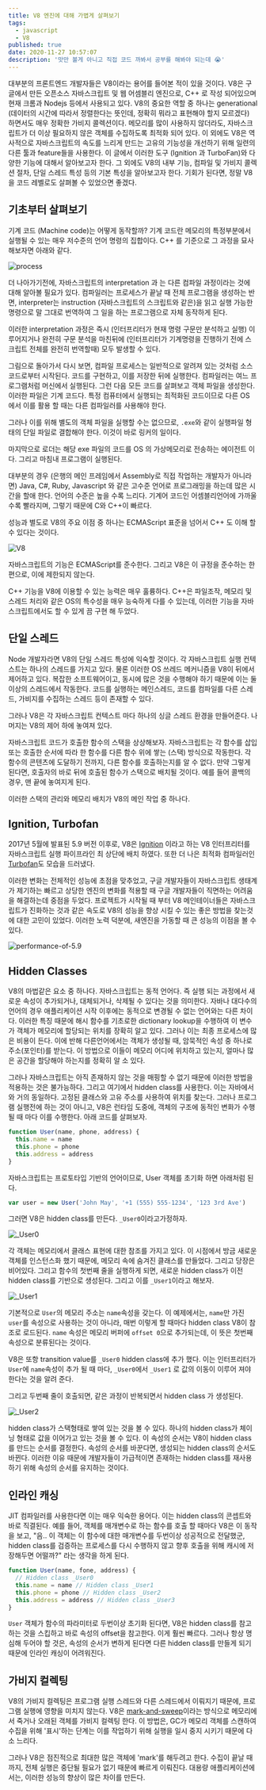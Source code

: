 ```yaml
---
title: V8 엔진에 대해 가볍게 살펴보기
tags:
  - javascript
  - V8
published: true
date: 2020-11-27 10:57:07
description: '맛만 볼게 아니고 직접 코드 까봐서 공부를 해봐야 되는데 😭'
---
```


대부분의 프론트엔드 개발자들은 V8이라는 용어를 들어본 적이 있을 것이다. V8은 구글에서 만든 오픈소스 자바스크립트 및 웹 어셈블리 엔진으로, C++ 로 작성 되어있으며 현재 크롬과 Nodejs 등에서 사용되고 있다. V8의 중요한 역할 중 하나는 generational (데이터의 시간에 따라서 정렬한다는 뜻인데, 정확히 뭐라고 표현해야 할지 모르겠다) 하면서도 매우 정확한 가비지 콜렉션이다. 메모리를 많이 사용하지 않더라도, 자바스크립트가 더 이상 필요하지 않은 객체를 수집하도록 최적화 되어 있다. 이 외에도 V8은 역사적으로 자바스크립트의 속도를 느리게 만드는 고유의 기능성을 개선하기 위해 일련의 다른 툴과 feature들을 사용한다. 이 글에서 이러한 도구 (Ignition 과 TurboFan)와 다양한 기능에 대해서 알아보고자 한다. 그 외에도 V8의 내부 기능, 컴파일 및 가비지 콜렉션 절차, 단일 스레드 특성 등의 기본 특성을 알아보고자 한다. 기회가 된다면, 정말 V8을 코드 레벨로도 살펴볼 수 있었으면 좋겠다.

## 기초부터 살펴보기

기계 코드 (Machine code)는 어떻게 동작할까? 기계 코드란 메모리의 특정부분에서 실행될 수 있는 매우 저수준의 언어 명령의 집합이다. C++ 를 기준으로 그 과정을 묘사해보자면 아래와 같다.

![process](https://d33wubrfki0l68.cloudfront.net/b08f7bc5a007ad810a62c6c2edf1510bcd18001f/2f357/images/blog/2020-07/figure01.png)

더 나아가기전에, 자바스크립트의 interpretation 과 는 다른 컴파일 과정이라는 것에 대해 알아볼 필요가 있다. 컴파일러는 프로세스가 끝날 때 전체 프로그램을 생성하는 반면, interpreter는 instruction (자바스크립트의 스크립트와 같은)을 읽고 실행 가능한 명령으로 말 그대로 번역하여 그 일을 하는 프로그램으로 자체 동작하게 된다.

이러한 interpretation 과정은 즉시 (인터프리터가 현재 명령 구문만 분석하고 실행) 이루어지거나 완전히 구문 분석을 마친뒤에 (인터프리터가 기계명령을 진행하기 전에 스크립트 전체를 완전히 번역할때) 모두 발생할 수 있다.

그림으로 돌아가서 다시 보면, 컴파일 프로세스는 일반적으로 알려져 있는 것처럼 소스코드로부터 시작된다. 코드를 구현하고, 이를 저장한 뒤에 실행한다. 컴파일러는 여느 프로그램처럼 머신에서 실행된다. 그런 다음 모든 코드를 살펴보고 객체 파일을 생성한다. 이러한 파일은 기계 코드다. 특정 컴퓨터에서 실행되는 최적화된 코드이므로 다른 OS 에서 이를 활용 할 때는 다른 컴파일러를 사용해야 한다.

그러나 이를 위해 별도의 객체 파일을 실행할 수는 없으므로, `.exe`와 같이 실행파일 형태의 단일 파일로 결합해야 한다. 이것이 바로 링커의 일이다.

마지막으로 로더는 해당 exe 파일의 코드를 OS 의 가상메모리로 전송하는 에이전트 이다. 그리고 마침내 프로그램이 실행된다.

대부분의 경우 (은행의 메인 프레임에서 Assembly로 직접 작업하는 개발자가 아니라면) Java, C#, Ruby, Javascript 와 같은 고수준 언어로 프로그래밍을 하는데 많은 시간을 할애 한다. 언어의 수준은 높을 수록 느리다. 기계어 코드인 어셈블리언어에 가까울 수록 빨라지며, 그렇기 때문에 C와 C++이 빠르다.

성능과 별도로 V8의 주요 이점 중 하나는 ECMAScript 표준을 넘어서 C++ 도 이해 할 수 있다는 것이다.

![V8](https://d33wubrfki0l68.cloudfront.net/d056b38131c76fa5337d0fc172b70382662d87e6/8f55e/images/blog/2020-07/figure02.png)

자바스크립트의 기능은 ECMAScript를 준수한다. 그리고 V8은 이 규정을 준수하는 한편으로, 이에 제한되지 않는다.

C++ 기능을 V8에 이용할 수 있는 능력은 매우 훌륭하다. C++은 파일조작, 메모리 및 스레드 처리와 같은 OS의 특수성을 매우 능숙하게 다를 수 있는데, 이러한 기능을 자바스크립트에서도 할 수 있게 끔 구현 해 두었다.

## 단일 스레드

Node 개발자라면 V8의 단일 스레드 특성에 익숙할 것이다. 각 자바스크립트 실행 컨텍스트는 하나의 스레드를 가지고 있다. 물론 이러한 OS 쓰레드 메커니즘을 V8이 뒤에서 제어하고 있다. 복잡한 소프트웨어이고, 동시에 많은 것을 수행해야 하기 때문에 이는 둘 이상의 스레드에서 작동한다. 코드를 실행하는 메인스레드, 코드를 컴파일를 다른 스레드, 가비지를 수집하는 스레드 등이 존재할 수 있다.

그러나 V8은 각 자바스크립트 컨텍스트 마다 하나의 싱글 스레드 환경을 만들어준다. 나머지는 V8의 제어 하에 놓여져 있다.

자바스크립트 코드가 호출한 함수의 스택을 상상해보자. 자바스크립트는 각 함수를 삽입 또는 호출한 순서에 따라 한 함수를 다른 함수 위에 쌓는 (스택) 방식으로 작동한다. 각 함수의 콘텐츠에 도달하기 전까지, 다른 함수를 호출하는지를 알 수 없다. 만약 그렇게 된다면, 호출자의 바로 뒤에 호출된 함수가 스택으로 배치될 것이다. 예를 들어 콜백의 경우, 맨 끝에 놓여지게 된다.

이러한 스택의 관리와 메모리 배치가 V8의 메인 작업 중 하나다.

## Ignition, Turbofan

2017년 5월에 발표된 5.9 버전 이후로, V8은 [Ignition](https://v8.dev/docs/ignition) 이라고 하는 V8 인터프리터를 자바스크립트 실행 파이프라인 최 상단에 배치 하였다. 또한 더 나은 최적화 컴파일러인 [Turbofan](https://v8.dev/docs/turbofan)도 모습을 드러냈다.

이러한 변화는 전체적인 성능에 초점을 맞추었고, 구글 개발자들이 자바스크립트 생태계가 제기하는 빠르고 상당한 엔진의 변화를 적용할 때 구글 개발자들이 직면하는 어려움을 해결하는데 중점을 두었다. 프로젝트가 시작될 때 부터 V8 메인테이너들은 자바스크립트가 진화하는 것과 같은 속도로 V8의 성능을 향상 시킬 수 있는 좋은 방법을 찾는것에 대한 고민이 있었다. 이러한 노력 덕분에, 새엔진을 가동할 때 큰 성능의 이점을 볼 수 있다.

![performance-of-5.9](https://d33wubrfki0l68.cloudfront.net/c145cd3d5a9719cb841c61baf13fef7819b41450/c4b00/images/blog/2020-07/figure03.png)

## Hidden Classes

V8의 마법같은 요소 중 하나다. 자바스크립트는 동적 언어다. 즉 실행 되는 과정에서 새로운 속성이 추가되거나, 대체되거나, 삭제될 수 있다는 것을 의미한다. 자바나 대다수의 언어의 경우 애플리케이션 시작 이후에는 동적으로 변경될 수 없는 언어와는 다른 차이다. 이러한 특징 때문에 해시 함수를 기초로한 dictionary lookup을 수행하여 이 변수가 객체가 메모리에 할당되는 위치를 장확히 알고 있다. 그러나 이는 최종 프로세스에 많은 비용이 든다. 이에 반해 다른언어에서는 객체가 생성될 때, 암묵적인 속성 중 하나로 주소(포인터)를 받는다. 이 방법으로 이들이 메모리 어디에 위치하고 있는지, 얼마나 많은 공간을 할당해야 하는지를 정확히 알 소 있다.

그러나 자바스크립트는 아직 존재하지 않는 것을 매핑할 수 없기 때문에 이러한 방법을 적용하는 것은 불가능하다. 그리고 여기에서 hidden class를 사용한다. 이는 자바에서와 거의 동일하다. 고정된 클래스와 고유 주소를 사용하여 위치를 찾는다. 그러나 프로그램 실행전에 하는 것이 아니고, V8은 런타임 도중에, 객체의 구조에 동적인 변화가 수행될 때 마다 이를 수행한다. 아래 코드를 살펴보자.

```javascript
function User(name, phone, address) {
  this.name = name
  this.phone = phone
  this.address = address
}
```

자바스크립트는 프로토타입 기반의 언어이므로, User 객체를 초기화 하면 아래처럼 된다.

```javascript
var user = new User('John May', '+1 (555) 555-1234', '123 3rd Ave')
```

그러면 V8은 hidden class를 만든다. `_User0`이라고가정하자.

![_User0](https://d33wubrfki0l68.cloudfront.net/a875a24a8469140ca028f18f67a9b2c3f46cdef3/51e3d/images/blog/2020-07/figure04.png)

각 객체는 메모리에서 클래스 표현에 대한 참조를 가지고 있다. 이 시점에서 방금 새로운 객체를 인스턴스화 했기 때문에, 메모리 속에 숨겨진 클래스를 만들었다. 그리고 당장은 비어있다. 그리고 함수의 첫번째 줄을 실행하게 되면, 새로운 hidden class가 이전 hidden class를 기반으로 생성된다. 그리고 이를 `_User1`이라고 해보자.

![_User1](https://d33wubrfki0l68.cloudfront.net/af62dca2334af839e484b038be90d54bb3119a22/ccce1/images/blog/2020-07/figure05.png)

기본적으로 `User`의 메모리 주소는 `name`속성을 갖는다. 이 예제에서는, `name`만 가진 `user`를 속성으로 사용하는 것이 아니라, 매번 이렇게 할 때마다 hidden class V8이 참조로 로드된다. `name` 속성은 메모리 버퍼에 `offset 0`으로 추가되는데, 이 뜻은 첫번째 속성으로 분류된다는 것이다.

V8은 또항 transition value를 `_User0` hidden class에 추가 했다. 이는 인터프리터가 `User`에 `name`속성이 추가 될 때 마다, `_User0`에서 `_User1` 로 값의 이동이 이루어 져야 한다는 것을 알려 준다.

그리고 두번째 줄이 호출되면, 같은 과정이 반복되면서 hidden class 가 생성된다.

![_User2](https://d33wubrfki0l68.cloudfront.net/1ab5bbae18ab7ed6fccc301c742ba15dd9599503/57581/images/blog/2020-07/figure06.png)

hidden class가 스택형태로 쌓여 있는 것을 볼 수 있다. 하나의 hidden class가 체이닝 형태로 값을 이어가고 있는 것을 볼 수 있다. 이 속성의 순서는 V8이 hidden class를 만드는 순서를 결정한다. 속성의 순서를 바꾼다면, 생성되는 hidden class의 순서도 바뀐다. 이러한 이유 때문에 개발자들이 가급적이면 존재하는 hidden class를 재사용하기 위해 속성의 순서를 유지하는 것이다.

## 인라인 캐싱

JIT 컴파일러를 사용한다면 이는 매우 익숙한 용어다. 이는 hidden class의 콘셉트와 바로 직결된다. 예를 들어, 객체를 매개변수로 하는 함수를 호출 할 때마다 V8은 이 동작을 보고, "음.. 이 객체는 이 함수에 대한 매개변수를 두번이상 성공적으로 전달했군, hidden class를 검증하는 프로세스를 다시 수행하지 않고 향후 호출을 위해 캐시에 저장해두면 어떨까?" 라는 생각을 하게 된다.

```javascript
function User(name, fone, address) {
  // Hidden class _User0
  this.name = name // Hidden class _User1
  this.phone = phone // Hidden class _User2
  this.address = address // Hidden class _User3
}
```

`User` 객체가 함수의 파라미터로 두번이상 초기화 된다면, V8은 hidden class를 참고하는 것을 스킵하고 바로 속성의 offset을 참고한다. 이게 훨씬 빠르다. 그러나 항상 명심해 두어야 할 것은, 속성의 순서가 변하게 된다면 다른 hidden class를 만들게 되기 때문에 인라인 캐싱이 어려워진다.

## 가비지 컬렉팅

V8의 가비지 컬렉팅은 프로그램 실행 스레드와 다른 스레드에서 이뤄지기 때문에, 프로그램 실행에 영향을 미치지 않는다. V8은 [mark-and-sweep](https://en.wikipedia.org/wiki/Tracing_garbage_collection#Copying_vs._mark-and-sweep_vs._mark-and-don't-sweep)이라는 방식으로 메모리에서 죽거나 오래된 객체를 가비지 컬렉팅 한다. 이 방법은, GC가 메모리 객체를 스캔하여 수집을 위해 '표시'하는 단계는 이를 작업하기 위해 실행을 일시 중지 시키기 때문에 다소 느리다.

그러나 V8은 점진적으로 최대한 많은 객체에 'mark'를 해두려고 한다. 수집이 끝날 때 까지, 전체 실행은 중단될 필요가 없기 때문에 빠르게 이뤄진다. 대용량 애플리케이션에서는, 이러한 성능의 향상이 많은 차이를 만든다.
